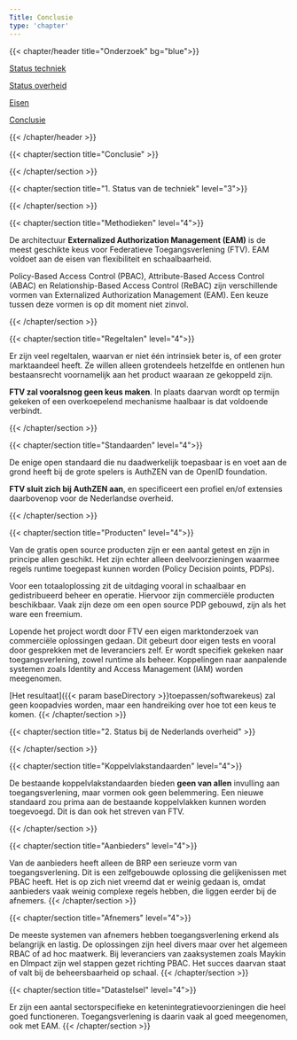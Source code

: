 ```yaml
---
Title: Conclusie
type: 'chapter'
---
```

{{< chapter/header title="Onderzoek" bg="blue">}}

<div class="sub-navigation-wrapper">
<div class="utrecht-paragraph pt-1 sub-navigation-tab">
   <p>
      <a href="../status_techniek">Status techniek</a> 
   </p>
</div>
<div class="utrecht-paragraph pt-1 sub-navigation-tab">
   <p>
      <a href="../status_nl_overheid">Status overheid</a>
   </p>
</div>
<div class="utrecht-paragraph pt-1 sub-navigation-tab">
   <p>
      <a href="../eisen_aan_de_oplossing">Eisen</a>
   </p>
</div><div class="sub-navigation-tab-selected utrecht-paragraph pt-1 sub-navigation-tab">
   <p>
      <a href="../conclusie">Conclusie</a>
   </p>
</div> 
</div>

{{< /chapter/header >}}

{{< chapter/section title="Conclusie" >}}

{{< /chapter/section >}}    

{{< chapter/section title="1. Status van de techniek" level="3">}}

{{< /chapter/section >}}

{{< chapter/section title="Methodieken" level="4">}}

De architectuur **Externalized Authorization Management (EAM)** is de meest geschikte keus voor Federatieve Toegangsverlening (FTV).
EAM voldoet aan de eisen van flexibiliteit en schaalbaarheid. 

Policy-Based Access Control (PBAC), Attribute-Based Access Control (ABAC) en Relationship-Based Access Control (ReBAC) zijn verschillende vormen van Externalized Authorization Management (EAM).
Een keuze tussen deze vormen is op dit moment niet zinvol.

{{< /chapter/section >}}

{{< chapter/section title="Regeltalen" level="4">}}

Er zijn veel regeltalen, waarvan er niet één intrinsiek beter is, of een groter marktaandeel heeft. Ze willen alleen grotendeels hetzelfde en ontlenen hun bestaansrecht voornamelijk aan het product waaraan ze gekoppeld zijn. 

**FTV zal vooralsnog geen keus maken**. In plaats daarvan wordt op termijn gekeken of een overkoepelend mechanisme haalbaar is dat voldoende verbindt.

{{< /chapter/section >}}

{{< chapter/section title="Standaarden" level="4">}}

De enige open standaard die nu daadwerkelijk toepasbaar is en voet aan de grond heeft bij de grote spelers is AuthZEN van de OpenID foundation.

**FTV sluit zich bij AuthZEN aan**, en specificeert een profiel en/of extensies daarbovenop voor de Nederlandse overheid. 

{{< /chapter/section >}}

{{< chapter/section title="Producten" level="4">}}

Van de gratis open source producten zijn er een aantal getest en zijn in principe allen geschikt. Het zijn echter alleen deelvoorzieningen waarmee regels runtime toegepast kunnen worden (Policy Decision points, PDPs). 

Voor een totaaloplossing zit de uitdaging vooral in schaalbaar en gedistribueerd beheer en operatie. Hiervoor zijn commerciële producten beschikbaar. Vaak zijn deze om een open source PDP gebouwd, zijn als het ware een freemium.

Lopende het project wordt door FTV een eigen marktonderzoek van commerciële oplossingen gedaan. Dit gebeurt door eigen tests en vooral door gesprekken met de leveranciers zelf. Er wordt specifiek gekeken naar toegangsverlening, zowel runtime als beheer. Koppelingen naar aanpalende systemen zoals Identity and Access Management (IAM) worden meegenomen. 

[Het resultaat]({{< param baseDirectory >}}toepassen/softwarekeus) zal geen koopadvies worden, maar een handreiking over hoe tot een keus te komen.
{{< /chapter/section >}}

{{< chapter/section title="2. Status bij de Nederlands overheid" >}}

{{< /chapter/section >}}

{{< chapter/section title="Koppelvlakstandaarden" level="4">}}

De bestaande koppelvlakstandaarden bieden **geen van allen** invulling aan toegangsverlening, maar vormen ook geen belemmering. Een nieuwe standaard zou prima aan de bestaande koppelvlakken kunnen worden toegevoegd. Dit is dan ook het streven van FTV.

{{< /chapter/section >}}

{{< chapter/section title="Aanbieders" level="4">}}

Van de aanbieders heeft alleen de BRP een serieuze vorm van toegangsverlening. Dit is een zelfgebouwde oplossing die gelijkenissen met PBAC heeft. Het is op zich niet vreemd dat er weinig gedaan is, omdat aanbieders vaak weinig complexe regels hebben, die liggen eerder bij de afnemers.
{{< /chapter/section >}}

{{< chapter/section title="Afnemers" level="4">}}

De meeste systemen van afnemers hebben toegangsverlening erkend als belangrijk en lastig. De oplossingen zijn heel divers maar over het algemeen RBAC of ad hoc maatwerk. Bij leveranciers van zaaksystemen zoals Maykin en DImpact zijn wel stappen gezet richting PBAC. Het succes daarvan staat of valt bij de beheersbaarheid op schaal.
{{< /chapter/section >}}

{{< chapter/section title="Datastelsel" level="4">}}

Er zijn een aantal sectorspecifieke en ketenintegratievoorzieningen die heel goed functioneren. Toegangsverlening is daarin vaak al goed meegenomen, ook met EAM.
{{< /chapter/section >}}
